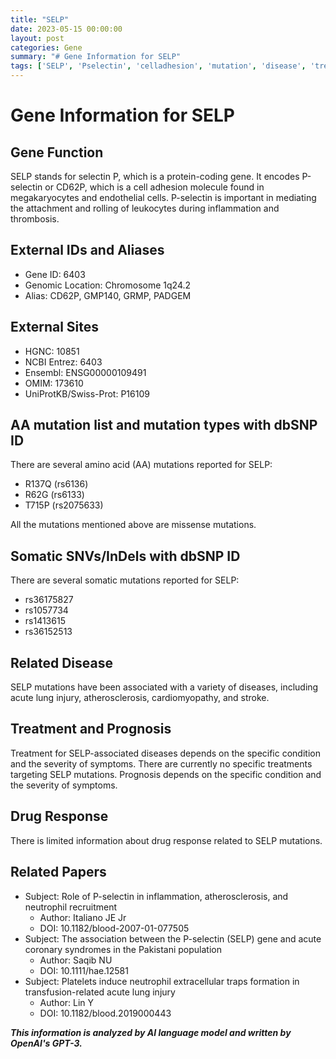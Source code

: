 ```yaml
---
title: "SELP"
date: 2023-05-15 00:00:00
layout: post
categories: Gene
summary: "# Gene Information for SELP"
tags: ['SELP', 'Pselectin', 'celladhesion', 'mutation', 'disease', 'treatment', 'prognosis', 'drugresponse']
---
```


# Gene Information for SELP

## Gene Function
SELP stands for selectin P, which is a protein-coding gene. It encodes P-selectin or CD62P, which is a cell adhesion molecule found in megakaryocytes and endothelial cells. P-selectin is important in mediating the attachment and rolling of leukocytes during inflammation and thrombosis.

## External IDs and Aliases
- Gene ID: 6403
- Genomic Location: Chromosome 1q24.2
- Alias: CD62P, GMP140, GRMP, PADGEM

## External Sites
- HGNC: 10851
- NCBI Entrez: 6403
- Ensembl: ENSG00000109491
- OMIM: 173610
- UniProtKB/Swiss-Prot: P16109

## AA mutation list and mutation types with dbSNP ID
There are several amino acid (AA) mutations reported for SELP:
- R137Q (rs6136)
- R62G (rs6133)
- T715P (rs2075633)

All the mutations mentioned above are missense mutations.

## Somatic SNVs/InDels with dbSNP ID
There are several somatic mutations reported for SELP:
- rs36175827
- rs1057734
- rs1413615
- rs36152513

## Related Disease
SELP mutations have been associated with a variety of diseases, including acute lung injury, atherosclerosis, cardiomyopathy, and stroke.

## Treatment and Prognosis
Treatment for SELP-associated diseases depends on the specific condition and the severity of symptoms. There are currently no specific treatments targeting SELP mutations. Prognosis depends on the specific condition and the severity of symptoms.

## Drug Response
There is limited information about drug response related to SELP mutations.

## Related Papers
- Subject: Role of P-selectin in inflammation, atherosclerosis, and neutrophil recruitment
  - Author: Italiano JE Jr
  - DOI: 10.1182/blood-2007-01-077505
- Subject: The association between the P-selectin (SELP) gene and acute coronary syndromes in the Pakistani population
  - Author: Saqib NU
  - DOI: 10.1111/hae.12581
- Subject: Platelets induce neutrophil extracellular traps formation in transfusion-related acute lung injury
  - Author: Lin Y
  - DOI: 10.1182/blood.2019000443

**_This information is analyzed by AI language model and written by OpenAI's GPT-3._**